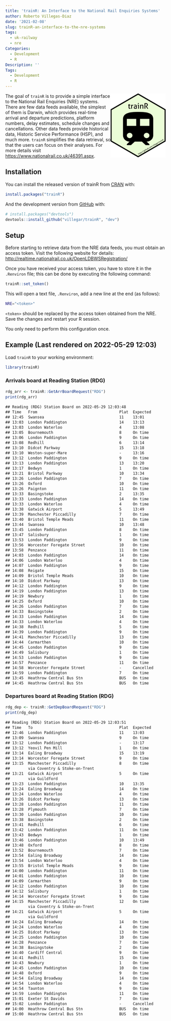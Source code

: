 ```yaml
---
title: 'trainR: An Interface to the National Rail Enquiries Systems'
author: Roberto Villegas-Diaz
date: '2021-02-08'
slug: trainR-an-interface-to-the-nre-systems
tags:
  - uk-railway
  - nre
Categories:
  - Development
  - R
Description: ''
Tags:
  - Development
  - R
---
```


<img src="https://raw.githubusercontent.com/villegar/trainR/main/inst/images/logo.png" alt="logo" align="right" height=200px/>

The goal of `trainR` is to provide a simple interface to the 
National Rail Enquiries (NRE) systems. There are few data feeds 
available, the simplest of them is Darwin, which provides real-time 
arrival and departure predictions, platform numbers, delay estimates, 
schedule changes and cancellations. Other data feeds provide historical 
data, Historic Service Performance (HSP), and much more. `trainR` 
simplifies the data retrieval, so that the users can focus on their 
analyses. For more details visit 
https://www.nationalrail.co.uk/46391.aspx.

## Installation

You can install the released version of trainR from [CRAN](https://CRAN.R-project.org) with:

``` r
install.packages("trainR")
```

And the development version from [GitHub](https://github.com/) with:

``` r
# install.packages("devtools")
devtools::install_github("villegar/trainR", "dev")
```

## Setup
Before starting to retrieve data from the NRE data feeds, you must obtain an access token. 
Visit the following website for details: http://realtime.nationalrail.co.uk/OpenLDBWSRegistration/

Once you have received your access token, you have to store it in the `.Renviron` file; this can be 
done by executing the following command:


```r
trainR::set_token()
```

This will open a text file, `.Renviron`, add a new line at the end (as follows):

```bash
NRE="<token>"
```

`<token>` should be replaced by the access token obtained from the NRE. Save the changes and restart 
your R session.

You only need to perform this configuration once.

## Example (Last rendered on 2022-05-29 12:03)

Load `trainR` to your working environment:

```r
library(trainR)
```

### Arrivals board at Reading Station (RDG)


```r
rdg_arr <- trainR::GetArrBoardRequest("RDG")
print(rdg_arr)
```

```
## Reading (RDG) Station Board on 2022-05-29 12:03:48
## Time   From                                    Plat  Expected
## 12:45  Swansea                                 11    13:01
## 13:03  London Paddington                       14    13:13
## 13:03  London Waterloo                         4     13:08
## 13:05  Bournemouth                             8     On time
## 13:06  London Paddington                       9     On time
## 13:08  Redhill                                 6     13:14
## 13:10  Didcot Parkway                          15    13:18
## 13:10  Weston-super-Mare                       -     13:16
## 13:12  London Paddington                       9     On time
## 13:13  London Paddington                       13    13:20
## 13:17  Bedwyn                                  1     On time
## 13:21  Bristol Parkway                         10    13:34
## 13:26  London Paddington                       7     On time
## 13:26  Oxford                                  10    On time
## 13:26  Paignton                                11    On time
## 13:33  Basingstoke                             2     13:35
## 13:33  London Paddington                       14    On time
## 13:33  London Waterloo                         4     On time
## 13:38  Gatwick Airport                         5     13:49
## 13:39  Manchester Piccadilly                   7     On time
## 13:40  Bristol Temple Meads                    11    On time
## 13:44  Swansea                                 10    13:48
## 13:45  London Paddington                       8     On time
## 13:47  Salisbury                               1     On time
## 13:53  London Paddington                       9     On time
## 13:56  Worcester Foregate Street               10    On time
## 13:58  Penzance                                11    On time
## 14:03  London Paddington                       14    On time
## 14:06  London Waterloo                         4     On time
## 14:07  London Paddington                       9     On time
## 14:08  Reigate                                 15    On time
## 14:09  Bristol Temple Meads                    10    On time
## 14:10  Didcot Parkway                          13    On time
## 14:12  London Paddington                       9     On time
## 14:19  London Paddington                       13    On time
## 14:19  Newbury                                 1     On time
## 14:25  Oxford                                  10    On time
## 14:26  London Paddington                       7     On time
## 14:33  Basingstoke                             2     On time
## 14:33  London Paddington                       14    On time
## 14:33  London Waterloo                         4     On time
## 14:38  Redhill                                 5     On time
## 14:39  London Paddington                       9     On time
## 14:41  Manchester Piccadilly                   13    On time
## 14:44  Carmarthen                              10    On time
## 14:45  London Paddington                       9     On time
## 14:49  Salisbury                               1     On time
## 14:53  London Paddington                       9     On time
## 14:57  Penzance                                11    On time
## 14:58  Worcester Foregate Street               -     Cancelled
## 14:59  London Paddington                       7     On time
## 13:45  Heathrow Central Bus Stn                BUS   On time
## 14:45  Heathrow Central Bus Stn                BUS   On time
```

### Departures board at Reading Station (RDG)


```r
rdg_dep <- trainR::GetDepBoardRequest("RDG")
print(rdg_dep)
```

```
## Reading (RDG) Station Board on 2022-05-29 12:03:51
## Time   To                                      Plat  Expected
## 12:46  London Paddington                       11    13:03
## 13:09  Swansea                                 9     On time
## 13:12  London Paddington                       -     13:17
## 13:12  Yeovil Pen Mill                         1     On time
## 13:14  Ealing Broadway                         15    13:19
## 13:14  Worcester Foregate Street               9     On time
## 13:15  Manchester Piccadilly                   8     On time
##        via Coventry & Stoke-on-Trent           
## 13:21  Gatwick Airport                         5     On time
##        via Guildford                           
## 13:23  London Paddington                       10    13:35
## 13:24  Ealing Broadway                         14    On time
## 13:24  London Waterloo                         4     On time
## 13:26  Didcot Parkway                          13    On time
## 13:28  London Paddington                       11    On time
## 13:28  Plymouth                                7     On time
## 13:30  London Paddington                       10    On time
## 13:38  Basingstoke                             2     On time
## 13:41  Redhill                                 6     On time
## 13:42  London Paddington                       11    On time
## 13:43  Bedwyn                                  1     On time
## 13:46  London Paddington                       10    13:49
## 13:48  Oxford                                  8     On time
## 13:52  Bournemouth                             7     On time
## 13:54  Ealing Broadway                         14    On time
## 13:54  London Waterloo                         4     On time
## 13:55  Bristol Temple Meads                    9     On time
## 14:00  London Paddington                       11    On time
## 14:01  London Paddington                       10    On time
## 14:09  Carmarthen                              9     On time
## 14:12  London Paddington                       10    On time
## 14:12  Salisbury                               1     On time
## 14:14  Worcester Foregate Street               9     On time
## 14:15  Manchester Piccadilly                   12    On time
##        via Coventry & Stoke-on-Trent           
## 14:21  Gatwick Airport                         5     On time
##        via Guildford                           
## 14:24  Ealing Broadway                         14    On time
## 14:24  London Waterloo                         4     On time
## 14:25  Didcot Parkway                          13    On time
## 14:25  London Paddington                       10    On time
## 14:28  Penzance                                7     On time
## 14:38  Basingstoke                             2     On time
## 14:40  Cardiff Central                         9     On time
## 14:41  Redhill                                 15    On time
## 14:43  Newbury                                 1     On time
## 14:45  London Paddington                       10    On time
## 14:48  Oxford                                  9     On time
## 14:54  Ealing Broadway                         14    On time
## 14:54  London Waterloo                         4     On time
## 14:54  Taunton                                 9     On time
## 14:59  London Paddington                       11    On time
## 15:01  Exeter St Davids                        7     On time
## 15:02  London Paddington                       -     Cancelled
## 14:00  Heathrow Central Bus Stn                BUS   On time
## 15:00  Heathrow Central Bus Stn                BUS   On time
```
